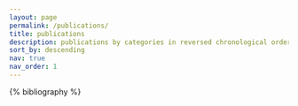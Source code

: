 ```yaml
---
layout: page
permalink: /publications/
title: publications
description: publications by categories in reversed chronological order. generated by jekyll-scholar.
sort_by: descending 
nav: true
nav_order: 1
---
```

<!-- _pages/publications.md -->
<div class="publications">

<!-- {%- for y in page.years %}
  <h2 class="year">{{y}}</h2>
  {% bibliography -f papers -q @*[year={{y}}]* %}
{% endfor %} -->

{% bibliography %}


</div>
